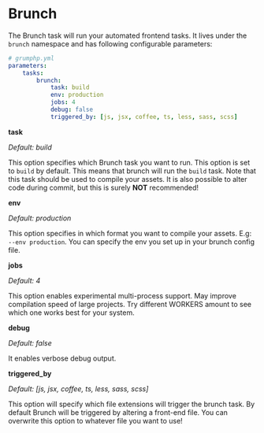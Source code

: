 # Brunch

The Brunch task will run your automated frontend tasks.
It lives under the `brunch` namespace and has following configurable parameters:

```yaml
# grumphp.yml
parameters:
    tasks:
        brunch:
            task: build
            env: production
            jobs: 4
            debug: false
            triggered_by: [js, jsx, coffee, ts, less, sass, scss]
```

**task**

*Default: build*

This option specifies which Brunch task you want to run.
This option is set to `build` by default.
This means that brunch will run the `build` task.
Note that this task should be used to compile your assets. 
It is also possible to alter code during commit, but this is surely **NOT** recommended!

**env**

*Default: production*

This option specifies in which format you want to compile your assets.
E.g: `--env production`. You can specify the env you set up in your brunch config file.

**jobs**

*Default: 4*

This option enables experimental multi-process support. May improve compilation speed of large projects. Try different WORKERS amount to see which one works best for your system.

**debug**

*Default: false*

It enables verbose debug output.

**triggered_by**

*Default: [js, jsx, coffee, ts, less, sass, scss]*

This option will specify which file extensions will trigger the brunch task.
By default Brunch will be triggered by altering a front-end file. 
You can overwrite this option to whatever file you want to use!
